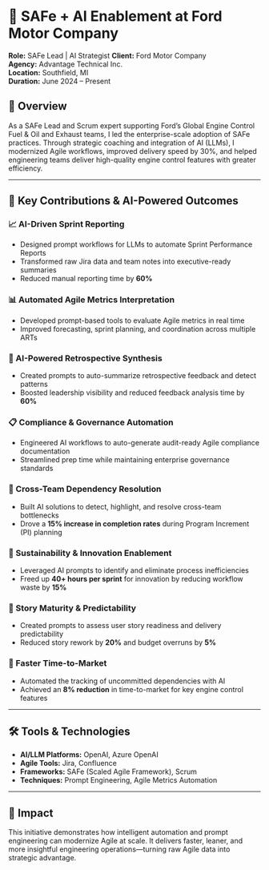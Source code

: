 # 🔧 SAFe + AI Enablement at Ford Motor Company  
**Role:** SAFe Lead | AI Strategist
**Client:** Ford Motor Company  
**Agency:** Advantage Technical Inc.  
**Location:** Southfield, MI  
**Duration:** June 2024 – Present  

## 🚀 Overview  
As a SAFe Lead and Scrum expert supporting Ford’s Global Engine Control Fuel & Oil and Exhaust teams, I led the enterprise-scale adoption of SAFe practices. Through strategic coaching and integration of AI (LLMs), I modernized Agile workflows, improved delivery speed by 30%, and helped engineering teams deliver high-quality engine control features with greater efficiency.

---

## 🧠 Key Contributions & AI-Powered Outcomes

### 📈 AI-Driven Sprint Reporting  
- Designed prompt workflows for LLMs to automate Sprint Performance Reports  
- Transformed raw Jira data and team notes into executive-ready summaries  
- Reduced manual reporting time by **60%**

### 📊 Automated Agile Metrics Interpretation  
- Developed prompt-based tools to evaluate Agile metrics in real time  
- Improved forecasting, sprint planning, and coordination across multiple ARTs

### 🔁 AI-Powered Retrospective Synthesis  
- Created prompts to auto-summarize retrospective feedback and detect patterns  
- Boosted leadership visibility and reduced feedback analysis time by **60%**

### 📋 Compliance & Governance Automation  
- Engineered AI workflows to auto-generate audit-ready Agile compliance documentation  
- Streamlined prep time while maintaining enterprise governance standards

### 🔗 Cross-Team Dependency Resolution  
- Built AI solutions to detect, highlight, and resolve cross-team bottlenecks  
- Drove a **15% increase in completion rates** during Program Increment (PI) planning

### 🌱 Sustainability & Innovation Enablement  
- Leveraged AI prompts to identify and eliminate process inefficiencies  
- Freed up **40+ hours per sprint** for innovation by reducing workflow waste by **15%**

### 📐 Story Maturity & Predictability  
- Created prompts to assess user story readiness and delivery predictability  
- Reduced story rework by **20%** and budget overruns by **5%**

### 🚚 Faster Time-to-Market  
- Automated the tracking of uncommitted dependencies with AI  
- Achieved an **8% reduction** in time-to-market for key engine control features

---

## 🛠️ Tools & Technologies  
- **AI/LLM Platforms:** OpenAI, Azure OpenAI  
- **Agile Tools:** Jira, Confluence  
- **Frameworks:** SAFe (Scaled Agile Framework), Scrum  
- **Techniques:** Prompt Engineering, Agile Metrics Automation

---

## 📌 Impact  
This initiative demonstrates how intelligent automation and prompt engineering can modernize Agile at scale. It delivers faster, leaner, and more insightful engineering operations—turning raw Agile data into strategic advantage.
